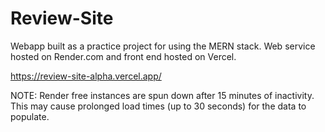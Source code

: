 # Review-Site
Webapp built as a practice project for using the MERN stack. Web service hosted on Render.com and front end hosted on Vercel.

https://review-site-alpha.vercel.app/

NOTE: Render free instances are spun down after 15 minutes of inactivity. This may cause prolonged load times (up to 30 seconds) for the data to populate.
